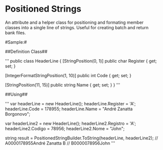 Positioned Strings
==================

An attribute and a helper class for positioning and formating member classes into a single line of strings.
Useful for creating batch and return bank files.

#Sample:#

##Definition Class##

'''
public class HeaderLine
{
  [StringPosition(0, 1)]
  public char Register { get; set; }
  
  [IntegerFormatStringPosition(1, 10)]
  public int Code { get; set; }
  
  [StringPosition(11, 15)]
  public string Name { get; set; }
}
'''

##Using##

'''
var headerLine = new HeaderLine();
headerLine.Register = 'A';
headerLine.Code = 178955;
headerLine.Name = "André Zanatta Borgonovo";

var headerLine2 = new HeaderLine();
headerLine2.Registro = 'A';
headerLine2.Codigo = 78956;
headerLine2.Nome = "John";

string result = PositionedStringBuilder.ToString(headerLine, headerLine2);
// A0000178955André Zanatta B
// B0000078956John
'''
